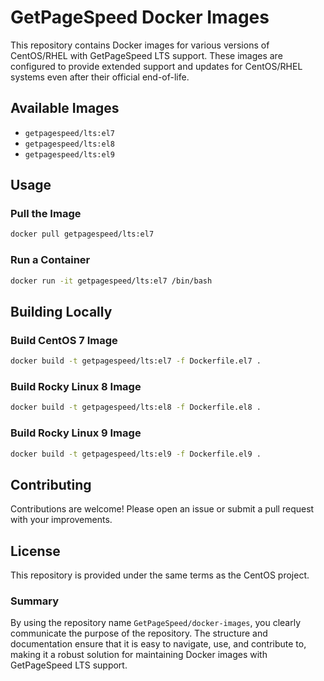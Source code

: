 # GetPageSpeed Docker Images

This repository contains Docker images for various versions of CentOS/RHEL with GetPageSpeed LTS support. 
These images are configured to provide extended support and updates for CentOS/RHEL systems even after their official end-of-life.

## Available Images

- `getpagespeed/lts:el7`
- `getpagespeed/lts:el8`
- `getpagespeed/lts:el9`

## Usage

### Pull the Image

```bash
docker pull getpagespeed/lts:el7
```

### Run a Container

```bash
docker run -it getpagespeed/lts:el7 /bin/bash
```

## Building Locally

### Build CentOS 7 Image

```bash
docker build -t getpagespeed/lts:el7 -f Dockerfile.el7 .
```

### Build Rocky Linux 8 Image

```bash
docker build -t getpagespeed/lts:el8 -f Dockerfile.el8 .
```

### Build Rocky Linux 9 Image

```bash
docker build -t getpagespeed/lts:el9 -f Dockerfile.el9 .
```

## Contributing

Contributions are welcome! Please open an issue or submit a pull request with your improvements.

## License

This repository is provided under the same terms as the CentOS project.


### Summary

By using the repository name `GetPageSpeed/docker-images`, you clearly communicate the purpose of the repository. 
The structure and documentation ensure that it is easy to navigate, use, and contribute to, making it a robust solution for maintaining Docker images with GetPageSpeed LTS support.
